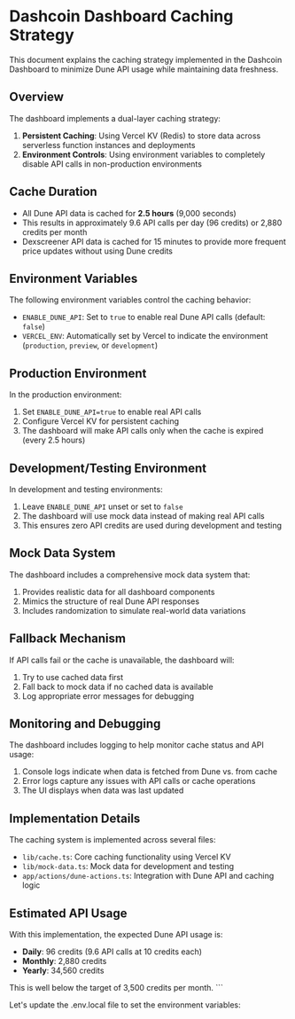 # Dashcoin Dashboard Caching Strategy

This document explains the caching strategy implemented in the Dashcoin Dashboard to minimize Dune API usage while maintaining data freshness.

## Overview

The dashboard implements a dual-layer caching strategy:

1. **Persistent Caching**: Using Vercel KV (Redis) to store data across serverless function instances and deployments
2. **Environment Controls**: Using environment variables to completely disable API calls in non-production environments

## Cache Duration

- All Dune API data is cached for **2.5 hours** (9,000 seconds)
- This results in approximately 9.6 API calls per day (96 credits) or 2,880 credits per month
- Dexscreener API data is cached for 15 minutes to provide more frequent price updates without using Dune credits

## Environment Variables

The following environment variables control the caching behavior:

- `ENABLE_DUNE_API`: Set to `true` to enable real Dune API calls (default: `false`)
- `VERCEL_ENV`: Automatically set by Vercel to indicate the environment (`production`, `preview`, or `development`)

## Production Environment

In the production environment:

1. Set `ENABLE_DUNE_API=true` to enable real API calls
2. Configure Vercel KV for persistent caching
3. The dashboard will make API calls only when the cache is expired (every 2.5 hours)

## Development/Testing Environment

In development and testing environments:

1. Leave `ENABLE_DUNE_API` unset or set to `false`
2. The dashboard will use mock data instead of making real API calls
3. This ensures zero API credits are used during development and testing

## Mock Data System

The dashboard includes a comprehensive mock data system that:

1. Provides realistic data for all dashboard components
2. Mimics the structure of real Dune API responses
3. Includes randomization to simulate real-world data variations

## Fallback Mechanism

If API calls fail or the cache is unavailable, the dashboard will:

1. Try to use cached data first
2. Fall back to mock data if no cached data is available
3. Log appropriate error messages for debugging

## Monitoring and Debugging

The dashboard includes logging to help monitor cache status and API usage:

1. Console logs indicate when data is fetched from Dune vs. from cache
2. Error logs capture any issues with API calls or cache operations
3. The UI displays when data was last updated

## Implementation Details

The caching system is implemented across several files:

- `lib/cache.ts`: Core caching functionality using Vercel KV
- `lib/mock-data.ts`: Mock data for development and testing
- `app/actions/dune-actions.ts`: Integration with Dune API and caching logic

## Estimated API Usage

With this implementation, the expected Dune API usage is:

- **Daily**: 96 credits (9.6 API calls at 10 credits each)
- **Monthly**: 2,880 credits
- **Yearly**: 34,560 credits

This is well below the target of 3,500 credits per month.
\`\`\`

Let's update the .env.local file to set the environment variables:

